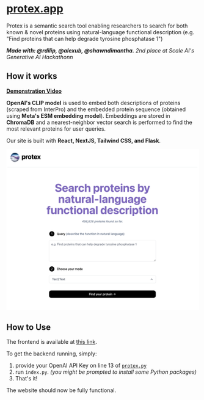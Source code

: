 # [protex.app](https://prot2tex-protein-search.vercel.app)

Protex is a semantic search tool enabling researchers to search for both known & novel proteins using natural-language functional description (e.g. "Find proteins that can help degrade tyrosine phosphatase 1")

***Made with: @rdilip, @alexub, @shawndimantha.** 2nd place at Scale AI's Generative AI Hackathonn*

## How it works
[**Demonstration Video**](https://youtu.be/m75GaY_1BoE)

**OpenAI's CLIP model** is used to embed both descriptions of proteins (scraped from InterPro) and the embedded protein sequence (obtained using **Meta's ESM embedding model**). Embeddings are stored in **ChromaDB** and a nearest-neighbor vector search is performed to find the most relevant proteins for user queries. 

Our site is built with **React, NextJS, Tailwind CSS, and Flask**.

[![Protex Page](./protex-page.png)](prot2tex-protein-search.vercel.app)


## How to Use

The frontend is available at [this link](prot2tex-protein-search.vercel.app).

To get the backend running, simply:

1. provide your OpenAI API Key on line 13 of [`protex.py`](https://github.com/ishaanjav/prot2tex-protein-search/blob/807fcaffd99b3d7c11b983386fa8c79cdf904476/protex.py#L13)
2. run `index.py`. *(you might be prompted to install some Python packages)*
3. That's it! 

The website should now be fully functional.
